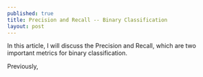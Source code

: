 ```yaml
---
published: true
title: Precision and Recall -- Binary Classification
layout: post
---
```

In this article, I will discuss the Precision and Recall, which are two important metrics for binary classification.

Previously, 
